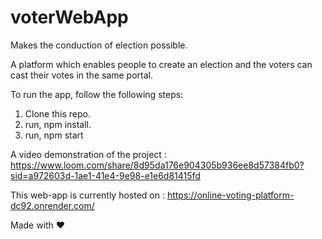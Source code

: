 # voterWebApp

Makes the conduction of election possible.

A platform which enables people to create an election and the voters can cast their votes in the same portal.

To run the app, follow the following steps:
1. Clone this repo.
2. run, npm install. 
3. run, npm start

A video demonstration of the project : https://www.loom.com/share/8d95da176e904305b936ee8d57384fb0?sid=a972603d-1ae1-41e4-9e98-e1e6d81415fd



This web-app is currently hosted on : https://online-voting-platform-dc92.onrender.com/

Made with ❤️
